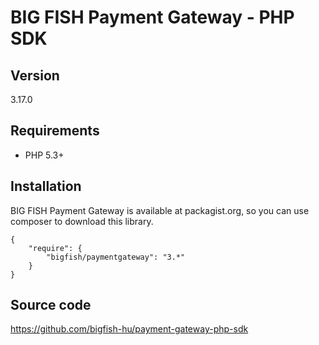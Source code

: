 # BIG FISH Payment Gateway - PHP SDK

## Version

3.17.0

## Requirements

 * PHP 5.3+

## Installation

BIG FISH Payment Gateway is available at packagist.org, so you can use composer to download this library.

```
{
    "require": {
        "bigfish/paymentgateway": "3.*"
    }
}
```

## Source code

https://github.com/bigfish-hu/payment-gateway-php-sdk

